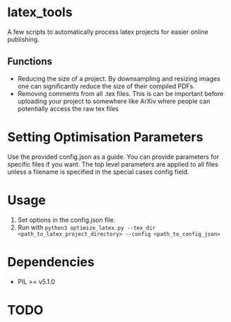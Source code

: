 # latex_tools
A few scripts to automatically process latex projects for easier online publishing.

## Functions
* Reducing the size of a project. By downsampling and resizing images one can significantly reduce the size of their compiled PDFs.
* Removing comments from all .tex files. This is can be important before uploading your project to somewhere like ArXiv where people can potentially access the raw tex files

# Setting Optimisation Parameters
Use the provided config.json as a guide. You can provide parameters for specific files if you want. The top level parameters are applied to all files unless a filename is specified in the special cases config field.

# Usage
1. Set options in the config.json file.
2. Run with ```python3 optimize_latex.py --tex_dir <path_to_latex_project_directory> --config <path_to_config_json>```

# Dependencies
* PIL >= v5.1.0

# TODO